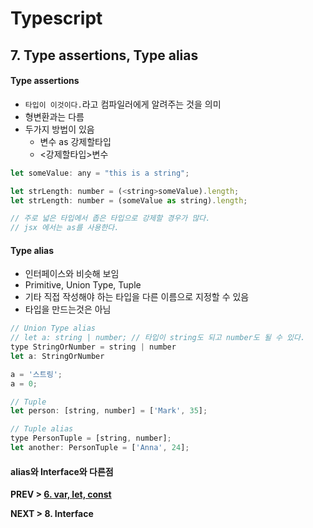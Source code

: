# Typescript

## 7. Type assertions, Type alias

#### Type assertions
- `타입이 이것이다.`라고 컴파일러에게 알려주는 것을 의미
- 형변환과는 다름
- 두가지 방법이 있음
  - 변수 as 강제할타입
  - <강제할타입>변수
```javascript
let someValue: any = "this is a string";

let strLength: number = (<string>someValue).length;
let strLength: number = (someValue as string).length;

// 주로 넓은 타입에서 좁은 타입으로 강제할 경우가 많다.
// jsx 에서는 as를 사용한다.
```

#### Type alias
- 인터페이스와 비슷해 보임
- Primitive, Union Type, Tuple
- 기타 직접 작성해야 하는 타입을 다른 이름으로 지정할 수 있음
- 타입을 만드는것은 아님

```javascript
// Union Type alias
// let a: string | number; // 타입이 string도 되고 number도 될 수 있다.
type StringOrNumber = string | number
let a: StringOrNumber

a = '스트링';
a = 0;
```
```javascript
// Tuple
let person: [string, number] = ['Mark', 35];

// Tuple alias
type PersonTuple = [string, number];
let another: PersonTuple = ['Anna', 24];
```

#### alias와 Interface와 다른점




**PREV > [6. var, let, const](https://github.com/mirrors89/study/tree/master/typescript/6_var_let_const.md)**

**NEXT > 8. Interface**
